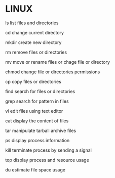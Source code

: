 # LINUX

ls list files and directories

cd change current directory

mkdir create new directory

rm remove files or directories

mv move or rename files or chage file or directory

chmod change file or directories permissions

cp copy files or directories

find search for files or directories

grep search for  pattern in files

vi edit files using text editor

cat display the content of files

tar manipulate tarball archive files

ps display process information

kill terminate process by sending a signal

top display process and resource usage

du estimate file space usage
